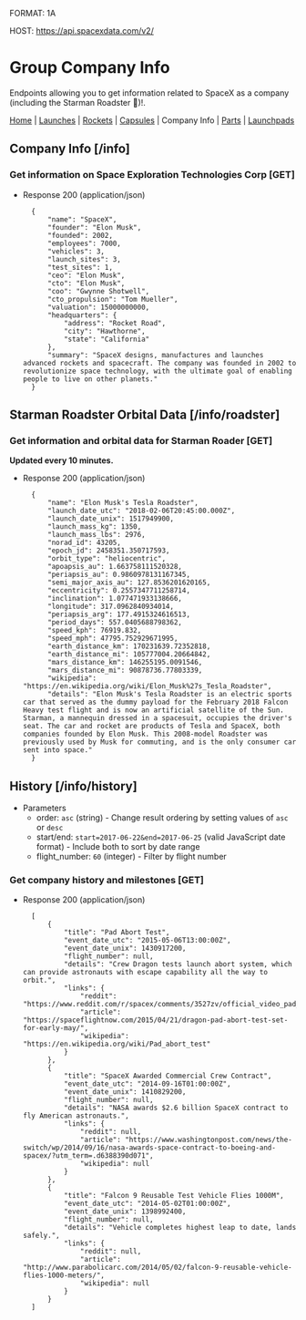 FORMAT: 1A

HOST: https://api.spacexdata.com/v2/

# Group Company Info

Endpoints allowing you to get information related to SpaceX as a company (including the Starman Roadster 🚗)!.

[Home](https://github.com/r-spacex/SpaceX-API/blob/master/docs/home.md)
 | [Launches](https://github.com/r-spacex/SpaceX-API/blob/master/docs/launches.md)
 | [Rockets](https://github.com/r-spacex/SpaceX-API/blob/master/docs/rocket.md)
 | [Capsules](https://github.com/r-spacex/SpaceX-API/blob/master/docs/capsule.md)
 | Company Info
 | [Parts](https://github.com/r-spacex/SpaceX-API/blob/master/docs/parts.md)
 | [Launchpads](https://github.com/r-spacex/SpaceX-API/blob/master/docs/launchpads.md)

## Company Info [/info]

### Get information on Space Exploration Technologies Corp [GET]

+ Response 200 (application/json)

        {
            "name": "SpaceX",
            "founder": "Elon Musk",
            "founded": 2002,
            "employees": 7000,
            "vehicles": 3,
            "launch_sites": 3,
            "test_sites": 1,
            "ceo": "Elon Musk",
            "cto": "Elon Musk",
            "coo": "Gwynne Shotwell",
            "cto_propulsion": "Tom Mueller",
            "valuation": 15000000000,
            "headquarters": {
                "address": "Rocket Road",
                "city": "Hawthorne",
                "state": "California"
            },
            "summary": "SpaceX designs, manufactures and launches advanced rockets and spacecraft. The company was founded in 2002 to revolutionize space technology, with the ultimate goal of enabling people to live on other planets."
        }

## Starman Roadster Orbital Data [/info/roadster]

### Get information and orbital data for Starman Roader [GET]
**Updated every 10 minutes.**

+ Response 200 (application/json)

        {
            "name": "Elon Musk's Tesla Roadster",
            "launch_date_utc": "2018-02-06T20:45:00.000Z",
            "launch_date_unix": 1517949900,
            "launch_mass_kg": 1350,
            "launch_mass_lbs": 2976,
            "norad_id": 43205,
            "epoch_jd": 2458351.350717593,
            "orbit_type": "heliocentric",
            "apoapsis_au": 1.663758111520328,
            "periapsis_au": 0.9860978131167345,
            "semi_major_axis_au": 127.8536201620165,
            "eccentricity": 0.2557347711258714,
            "inclination": 1.077471933138666,
            "longitude": 317.0962840934014,
            "periapsis_arg": 177.4915324616513,
            "period_days": 557.0405688798362,
            "speed_kph": 76919.832,
            "speed_mph": 47795.752929671995,
            "earth_distance_km": 170231639.72352818,
            "earth_distance_mi": 105777004.20664842,
            "mars_distance_km": 146255195.0091546,
            "mars_distance_mi": 90878736.77803339,
            "wikipedia": "https://en.wikipedia.org/wiki/Elon_Musk%27s_Tesla_Roadster",
            "details": "Elon Musk's Tesla Roadster is an electric sports car that served as the dummy payload for the February 2018 Falcon Heavy test flight and is now an artificial satellite of the Sun. Starman, a mannequin dressed in a spacesuit, occupies the driver's seat. The car and rocket are products of Tesla and SpaceX, both companies founded by Elon Musk. This 2008-model Roadster was previously used by Musk for commuting, and is the only consumer car sent into space."
        }

## History [/info/history]

+ Parameters
    + order: `asc` (string) - Change result ordering by setting values of `asc` or `desc`
    + start/end: `start=2017-06-22&end=2017-06-25` (valid JavaScript date format) - Include both to sort by date range
    + flight_number: `60` (integer) - Filter by flight number

### Get company history and milestones [GET]

+ Response 200 (application/json) 

        [
            {
                "title": "Pad Abort Test",
                "event_date_utc": "2015-05-06T13:00:00Z",
                "event_date_unix": 1430917200,
                "flight_number": null,
                "details": "Crew Dragon tests launch abort system, which can provide astronauts with escape capability all the way to orbit.",
                "links": {
                    "reddit": "https://www.reddit.com/r/spacex/comments/3527zv/official_video_pad_abort_test_2015/",
                    "article": "https://spaceflightnow.com/2015/04/21/dragon-pad-abort-test-set-for-early-may/",
                    "wikipedia": "https://en.wikipedia.org/wiki/Pad_abort_test"
                }
            },
            {
                "title": "SpaceX Awarded Commercial Crew Contract",
                "event_date_utc": "2014-09-16T01:00:00Z",
                "event_date_unix": 1410829200,
                "flight_number": null,
                "details": "NASA awards $2.6 billion SpaceX contract to fly American astronauts.",
                "links": {
                    "reddit": null,
                    "article": "https://www.washingtonpost.com/news/the-switch/wp/2014/09/16/nasa-awards-space-contract-to-boeing-and-spacex/?utm_term=.d6388390d071",
                    "wikipedia": null
                }
            },
            {
                "title": "Falcon 9 Reusable Test Vehicle Flies 1000M",
                "event_date_utc": "2014-05-02T01:00:00Z",
                "event_date_unix": 1398992400,
                "flight_number": null,
                "details": "Vehicle completes highest leap to date, lands safely.",
                "links": {
                    "reddit": null,
                    "article": "http://www.parabolicarc.com/2014/05/02/falcon-9-reusable-vehicle-flies-1000-meters/",
                    "wikipedia": null
                }
            }
        ]
